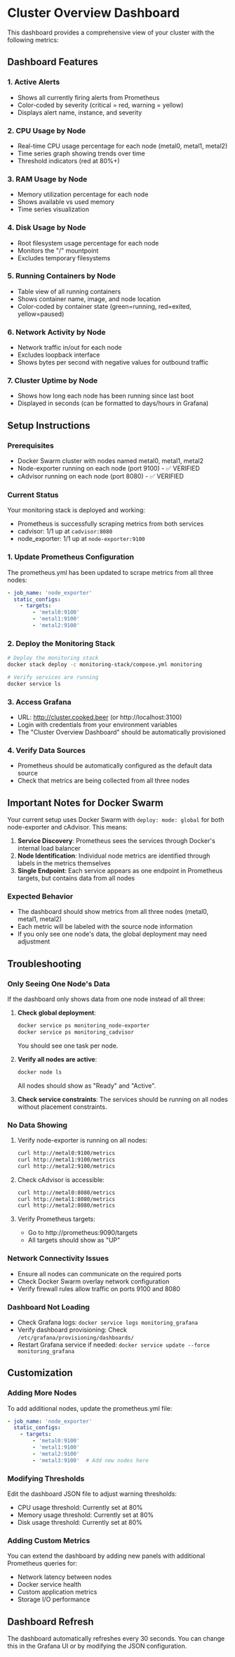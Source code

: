 # Cluster Overview Dashboard

This dashboard provides a comprehensive view of your cluster with the following metrics:

## Dashboard Features

### 1. Active Alerts
- Shows all currently firing alerts from Prometheus
- Color-coded by severity (critical = red, warning = yellow)
- Displays alert name, instance, and severity

### 2. CPU Usage by Node
- Real-time CPU usage percentage for each node (metal0, metal1, metal2)
- Time series graph showing trends over time
- Threshold indicators (red at 80%+)

### 3. RAM Usage by Node
- Memory utilization percentage for each node
- Shows available vs used memory
- Time series visualization

### 4. Disk Usage by Node
- Root filesystem usage percentage for each node
- Monitors the "/" mountpoint
- Excludes temporary filesystems

### 5. Running Containers by Node
- Table view of all running containers
- Shows container name, image, and node location
- Color-coded by container state (green=running, red=exited, yellow=paused)

### 6. Network Activity by Node
- Network traffic in/out for each node
- Excludes loopback interface
- Shows bytes per second with negative values for outbound traffic

### 7. Cluster Uptime by Node
- Shows how long each node has been running since last boot
- Displayed in seconds (can be formatted to days/hours in Grafana)

## Setup Instructions

### Prerequisites
- Docker Swarm cluster with nodes named metal0, metal1, metal2
- Node-exporter running on each node (port 9100) - ✅ VERIFIED
- cAdvisor running on each node (port 8080) - ✅ VERIFIED

### Current Status
Your monitoring stack is deployed and working:
- Prometheus is successfully scraping metrics from both services
- cadvisor: 1/1 up at `cadvisor:8080`
- node_exporter: 1/1 up at `node-exporter:9100`

### 1. Update Prometheus Configuration
The prometheus.yml has been updated to scrape metrics from all three nodes:
```yaml
- job_name: 'node_exporter'
  static_configs:
    - targets:
        - 'metal0:9100'
        - 'metal1:9100'
        - 'metal2:9100'
```

### 2. Deploy the Monitoring Stack
```bash
# Deploy the monitoring stack
docker stack deploy -c monitoring-stack/compose.yml monitoring

# Verify services are running
docker service ls
```

### 3. Access Grafana
- URL: http://cluster.cooked.beer (or http://localhost:3100)
- Login with credentials from your environment variables
- The "Cluster Overview Dashboard" should be automatically provisioned

### 4. Verify Data Sources
- Prometheus should be automatically configured as the default data source
- Check that metrics are being collected from all three nodes

## Important Notes for Docker Swarm

Your current setup uses Docker Swarm with `deploy: mode: global` for both node-exporter and cAdvisor. This means:

1. **Service Discovery**: Prometheus sees the services through Docker's internal load balancer
2. **Node Identification**: Individual node metrics are identified through labels in the metrics themselves
3. **Single Endpoint**: Each service appears as one endpoint in Prometheus targets, but contains data from all nodes

### Expected Behavior
- The dashboard should show metrics from all three nodes (metal0, metal1, metal2)
- Each metric will be labeled with the source node information
- If you only see one node's data, the global deployment may need adjustment

## Troubleshooting

### Only Seeing One Node's Data
If the dashboard only shows data from one node instead of all three:

1. **Check global deployment**:
   ```bash
   docker service ps monitoring_node-exporter
   docker service ps monitoring_cadvisor
   ```
   You should see one task per node.

2. **Verify all nodes are active**:
   ```bash
   docker node ls
   ```
   All nodes should show as "Ready" and "Active".

3. **Check service constraints**:
   The services should be running on all nodes without placement constraints.

### No Data Showing
1. Verify node-exporter is running on all nodes:
   ```bash
   curl http://metal0:9100/metrics
   curl http://metal1:9100/metrics
   curl http://metal2:9100/metrics
   ```

2. Check cAdvisor is accessible:
   ```bash
   curl http://metal0:8080/metrics
   curl http://metal1:8080/metrics
   curl http://metal2:8080/metrics
   ```

3. Verify Prometheus targets:
   - Go to http://prometheus:9090/targets
   - All targets should show as "UP"

### Network Connectivity Issues
- Ensure all nodes can communicate on the required ports
- Check Docker Swarm overlay network configuration
- Verify firewall rules allow traffic on ports 9100 and 8080

### Dashboard Not Loading
- Check Grafana logs: `docker service logs monitoring_grafana`
- Verify dashboard provisioning: Check `/etc/grafana/provisioning/dashboards/`
- Restart Grafana service if needed: `docker service update --force monitoring_grafana`

## Customization

### Adding More Nodes
To add additional nodes, update the prometheus.yml file:
```yaml
- job_name: 'node_exporter'
  static_configs:
    - targets:
        - 'metal0:9100'
        - 'metal1:9100'
        - 'metal2:9100'
        - 'metal3:9100'  # Add new nodes here
```

### Modifying Thresholds
Edit the dashboard JSON file to adjust warning thresholds:
- CPU usage threshold: Currently set at 80%
- Memory usage threshold: Currently set at 80%
- Disk usage threshold: Currently set at 80%

### Adding Custom Metrics
You can extend the dashboard by adding new panels with additional Prometheus queries for:
- Network latency between nodes
- Docker service health
- Custom application metrics
- Storage I/O performance

## Dashboard Refresh
The dashboard automatically refreshes every 30 seconds. You can change this in the Grafana UI or by modifying the JSON configuration.
